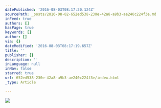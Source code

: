 ```yaml
---
datePublished: '2016-08-03T08:17:20.124Z'
sourcePath: _posts/2016-08-02-652ed538-230e-42a8-a9b3-ae240c224f3e.md
inFeed: true
authors: []
hasPage: true
keywords: []
author: []
via: {}
dateModified: '2016-08-03T08:17:19.657Z'
title: ''
publisher: {}
description: ''
inLanguage: null
inNav: false
starred: true
url: 652ed538-230e-42a8-a9b3-ae240c224f3e/index.html
_type: Article

---
```

![](https://the-grid-user-content.s3-us-west-2.amazonaws.com/a6403f6c-169c-4cdf-948d-105fa2ffcb33.png)